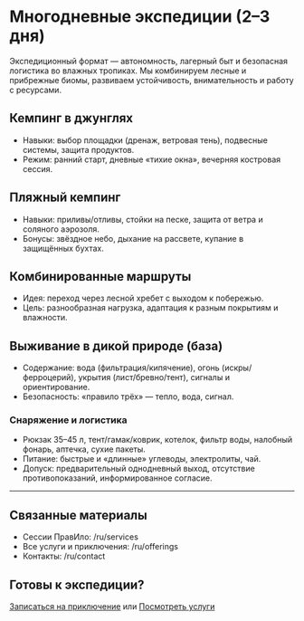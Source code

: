 # Многодневные экспедиции (2–3 дня)

Экспедиционный формат — автономность, лагерный быт и безопасная логистика во влажных тропиках. Мы комбинируем лесные и прибрежные биомы, развиваем устойчивость, внимательность и работу с ресурсами.

## Кемпинг в джунглях
- Навыки: выбор площадки (дренаж, ветровая тень), подвесные системы, защита продуктов.
- Режим: ранний старт, дневные «тихие окна», вечерняя костровая сессия.

## Пляжный кемпинг
- Навыки: приливы/отливы, стойки на песке, защита от ветра и соляного аэрозоля.
- Бонусы: звёздное небо, дыхание на рассвете, купание в защищённых бухтах.

## Комбинированные маршруты
- Идея: переход через лесной хребет с выходом к побережью.
- Цель: разнообразная нагрузка, адаптация к разным покрытиям и влажности.

## Выживание в дикой природе (база)
- Содержание: вода (фильтрация/кипячение), огонь (искры/ферроцерий), укрытия (лист/бревно/тент), сигналы и ориентирование.
- Безопасность: «правило трёх» — тепло, вода, сигнал.

### Снаряжение и логистика
- Рюкзак 35–45 л, тент/гамак/коврик, котелок, фильтр воды, налобный фонарь, аптечка, сухие пакеты.
- Питание: быстрые и «длинные» углеводы, электролиты, чай.
- Допуск: предварительный однодневный выход, отсутствие противопоказаний, информированное согласие.

---

## Связанные материалы
- Сессии ПравИло: /ru/services
- Все услуги и приключения: /ru/offerings
- Контакты: /ru/contact

## Готовы к экспедиции?
[Записаться на приключение](/ru/contact) или [Посмотреть услуги](/ru/services)
